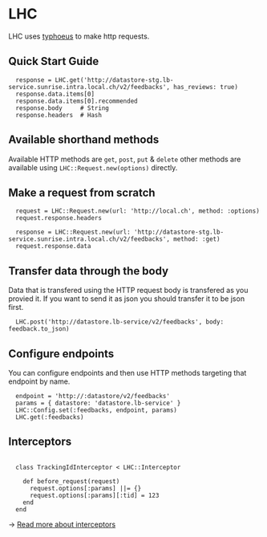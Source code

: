 LHC
===

LHC uses [typhoeus](https://github.com/typhoeus/typhoeus) to make http requests.

## Quick Start Guide

```
  response = LHC.get('http://datastore-stg.lb-service.sunrise.intra.local.ch/v2/feedbacks', has_reviews: true)
  response.data.items[0]
  response.data.items[0].recommended
  response.body     # String
  response.headers  # Hash
```

## Available shorthand methods

Available HTTP methods are `get`, `post`, `put` & `delete` other methods are available using `LHC::Request.new(options)` directly.

## Make a request from scratch

```
  request = LHC::Request.new(url: 'http://local.ch', method: :options)
  request.response.headers

  response = LHC::Request.new(url: 'http://datastore-stg.lb-service.sunrise.intra.local.ch/v2/feedbacks', method: :get)
  request.response.data
```

## Transfer data through the body

Data that is transfered using the HTTP request body is transfered as you provied it.
If you want to send it as json you should transfer it to be json first.

```
  LHC.post('http://datastore.lb-service/v2/feedbacks', body: feedback.to_json)
```

## Configure endpoints

You can configure endpoints and then use HTTP methods targeting that endpoint by name.

```
  endpoint = 'http://:datastore/v2/feedbacks'
  params = { datastore: 'datastore.lb-service' }
  LHC::Config.set(:feedbacks, endpoint, params)
  LHC.get(:feedbacks)
```

## Interceptors

```

  class TrackingIdInterceptor < LHC::Interceptor

    def before_request(request)
      request.options[:params] ||= {}
      request.options[:params][:tid] = 123
    end
  end

```

→ [Read more about interceptors](docs/interceptors.md)
